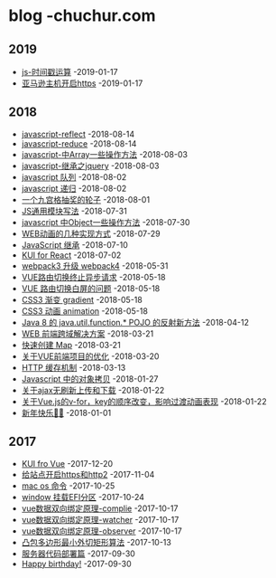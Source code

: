 # blog -chuchur.com   

## 2019   
- [js-时间戳运算](https:https://chuchur.com/article/js-timestamp)  -2019-01-17
- [亚马逊主机开启https](https://www.chuchur.com/article/amazon-certbot-auto-nginx)  -2019-01-17

## 2018
- [javascript-reflect](https:https://chuchur.com/article/js-reflect)  -2018-08-14
- [javascript-reduce](https:https://chuchur.com/article/js-reduce)  -2018-08-14
- [javascript-中Array一些操作方法](https:https://chuchur.com/article/js-array-methods)  -2018-08-03
- [javascript-继承之jquery](https:https://chuchur.com/article/js-extend-jquery)  -2018-08-03
- [javascript 队列](https:https://chuchur.com/article/js-queue)  -2018-08-02
- [javascript 递归](https:https://chuchur.com/article/js-recursion)  -2018-08-02
- [一个九宫格抽奖的轮子](https:https://chuchur.com/article/luckdraw)  -2018-08-01
- [JS通用模块写法](https:https://chuchur.com/article/js-module)  -2018-07-31
- [javascript 中Object一些操作方法](https:https://chuchur.com/article/javascript-object-method)  -2018-07-30
- [WEB动画的几种实现方式](https:https://chuchur.com/article/web-animation)  -2018-07-29
- [JavaScript 继承](https:https://chuchur.com/article/javascript-extends)  -2018-07-10
- [KUI for React](https:https://chuchur.com/article/kui-react)  -2018-07-02
- [webpack3 升级 webpack4](https:https://chuchur.com/article/vue-webpack3-to-webpack4)  -2018-05-31
- [VUE路由切换终止异步请求](https:https://chuchur.com/article/vue-router-request-abort)  -2018-05-18
- [VUE 路由切换白屏的问题](https:https://chuchur.com/article/vue-router-white-screen)  -2018-05-18
- [CSS3 渐变 gradient](https:https://chuchur.com/article/css3-gradient)  -2018-05-18
- [CSS3 动画 animation](https:https://chuchur.com/article/css3-animation)  -2018-05-18
- [Java 8 的 java.util.function.*   POJO 的反射新方法](https:https://chuchur.com/article/java8-function-reflection)  -2018-04-12
- [WEB 前端跨域解决方案](https:https://chuchur.com/article/web-cross-domain)  -2018-03-21
- [快速创建 Map](https:https://chuchur.com/article/create-map-quickly)  -2018-03-21
- [关于VUE前端项目的优化](https:https://chuchur.com/article/vue-code-optimization)  -2018-03-20
- [HTTP 缓存机制](https:https://chuchur.com/article/http-cache)  -2018-03-13
- [Javascript 中的对象拷贝](https:https://chuchur.com/article/js-object-copy)  -2018-01-27
- [关于ajax无刷新上传和下载](https:https://chuchur.com/article/ajax-upload-download)  -2018-01-22
- [关于Vue.js的v-for，key的顺序改变，影响过渡动画表现](https:https://chuchur.com/article/vue-v-for-transition)  -2018-01-22
- [新年快乐🎈🎈](https:https://chuchur.com/article/happy-new-year)  -2018-01-01

## 2017
- [KUI fro Vue](https:https://chuchur.com/article/vue-kui)  -2017-12-20
- [给站点开启https和http2](https:https://chuchur.com/article/web-https-http2)  -2017-11-04
- [mac os 命令](https:https://chuchur.com/article/macos-command)  -2017-10-25
- [window 挂载EFI分区](https:https://chuchur.com/article/window-load-efi)  -2017-10-24
- [vue数据双向绑定原理-complie](https:https://chuchur.com/article/vue-mvvm-complie)  -2017-10-17
- [vue数据双向绑定原理-watcher](https:https://chuchur.com/article/vue-mvvm-watcher)  -2017-10-17
- [vue数据双向绑定原理-observer](https:https://chuchur.com/article/vue-mvvm-observer)  -2017-10-17
- [凸包多边形最小外切矩形算法](https:https://chuchur.com/article/polygon-min-rect)  -2017-10-13
- [服务器代码部署篇](https:https://chuchur.com/article/server-init-build)  -2017-09-30
- [Happy birthday!](https:https://chuchur.com/article/happy-birthday)  -2017-09-30
